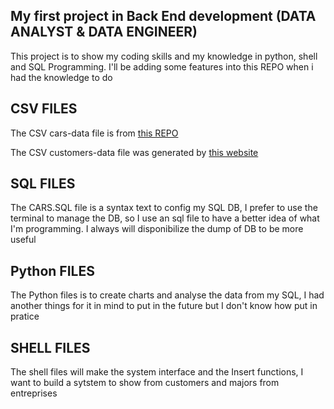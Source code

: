 ## My first project in Back End development (DATA ANALYST & DATA ENGINEER)

This project is to show my coding skills and my knowledge in python, shell and SQL Programming. 
I'll be adding some features into this REPO when i had the knowledge to do


<h2> CSV FILES </h2> 

The CSV cars-data file is from <a href="https://github.com/rashida048/Datasets/blob/master/cars.csv">this REPO</a> 

The CSV customers-data file was generated by <a href="https://generatedata.com/generator"> this website</a>


<h2> SQL FILES </h2>

The CARS.SQL file is a syntax text to config my SQL DB, I prefer to use the terminal to manage the DB, so I use an sql file to have a better idea of ​​what I'm programming.
I always will disponibilize the dump of DB to be more useful


<h2> Python FILES </h2>

The Python files is to create charts and analyse the data from my SQL, I had another things for it in mind to put in the future but I don't know how put in pratice


<h2>SHELL FILES</h2>

The shell files will make the system interface and the Insert functions, I want to build a sytstem to show from customers and majors from entreprises 




